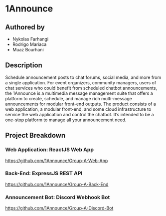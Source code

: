 # 1Announce
## Authored by
- Nykolas Farhangi
- Rodrigo Mariaca
- Muaz Bourhani

## Description
Schedule announcement posts to chat forums, social media, and more from a single application. For event organizers, community managers, users of chat services who could benefit from scheduled chatbot announcements, the 1Announce is a multimedia message management suite that offers a platform to create, schedule, and manage rich multi-message announcements for modular front-end outputs. The product consists of a web application, a modular front-end, and some cloud infrastructure to service the web application and control the chatbot. It’s intended to be a one-stop platform to manage all your announcement need.

## Project Breakdown

### Web Application: ReactJS Web App
https://github.com/1Announce/Group-A-Web-App

### Back-End: ExpressJS REST API
https://github.com/1Announce/Group-A-Back-End

### Announcement Bot: Discord Webhook Bot
https://github.com/1Announce/Group-A-Discord-Bot
